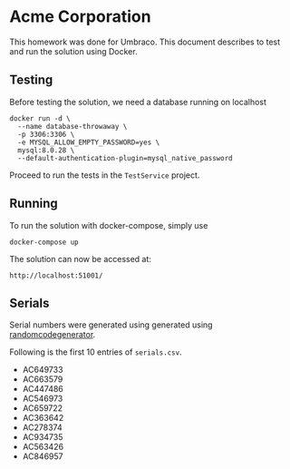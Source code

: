 # Acme Corporation

This homework was done for Umbraco. This document describes to test and run the solution using Docker.


## Testing
Before testing the solution, we need a database running on localhost
```
docker run -d \
  --name database-throwaway \
  -p 3306:3306 \
  -e MYSQL_ALLOW_EMPTY_PASSWORD=yes \
  mysql:8.0.28 \
  --default-authentication-plugin=mysql_native_password
```

Proceed to run the tests in the ``TestService`` project.

## Running
To run the solution with docker-compose, simply use
```
docker-compose up
```

The solution can now be accessed at:
```
http://localhost:51001/
```

## Serials
Serial numbers were generated using generated using [randomcodegenerator](https://www.randomcodegenerator.com/en/generate-serial-numbers). 

Following is the first 10 entries of ``serials.csv``.
 - AC649733
 - AC663579
 - AC447486
 - AC546973
 - AC659722
 - AC363642
 - AC278374
 - AC934735
 - AC563426
 - AC846957